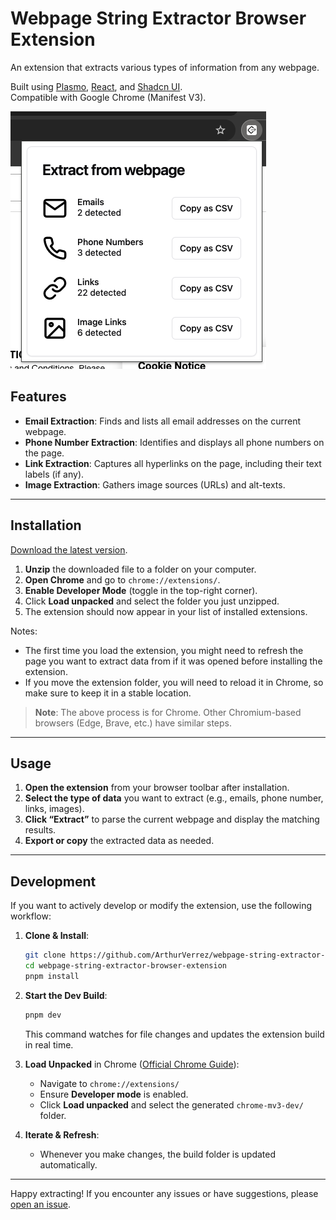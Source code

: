 # Webpage String Extractor Browser Extension

An extension that extracts various types of information from any webpage.

Built using [Plasmo](https://www.plasmo.com/), [React](https://reactjs.org/), and [Shadcn UI](https://ui.shadcn.com/).  
Compatible with Google Chrome (Manifest V3).

![Extension Screenshot](./extension_screenshot.png)

## Features

- **Email Extraction**: Finds and lists all email addresses on the current webpage.
- **Phone Number Extraction**: Identifies and displays all phone numbers on the page.
- **Link Extraction**: Captures all hyperlinks on the page, including their text labels (if any).
- **Image Extraction**: Gathers image sources (URLs) and alt-texts.

---

## Installation

[Download the latest version](https://github.com/ArthurVerrez/webpage-string-extractor-browser-extension/releases/download/v0.0.1/webpage-string-extractor-v001.zip).

1. **Unzip** the downloaded file to a folder on your computer.
2. **Open Chrome** and go to `chrome://extensions/`.
3. **Enable Developer Mode** (toggle in the top-right corner).
4. Click **Load unpacked** and select the folder you just unzipped.
5. The extension should now appear in your list of installed extensions.

Notes:

- The first time you load the extension, you might need to refresh the page you want to extract data from if it was opened before installing the extension.
- If you move the extension folder, you will need to reload it in Chrome, so make sure to keep it in a stable location.

> **Note**: The above process is for Chrome. Other Chromium-based browsers (Edge, Brave, etc.) have similar steps.

---

## Usage

1. **Open the extension** from your browser toolbar after installation.
2. **Select the type of data** you want to extract (e.g., emails, phone number, links, images).
3. **Click “Extract”** to parse the current webpage and display the matching results.
4. **Export or copy** the extracted data as needed.

---

## Development

If you want to actively develop or modify the extension, use the following workflow:

1. **Clone & Install**:
   ```bash
   git clone https://github.com/ArthurVerrez/webpage-string-extractor-browser-extension
   cd webpage-string-extractor-browser-extension
   pnpm install
   ```
2. **Start the Dev Build**:

   ```bash
   pnpm dev
   ```

   This command watches for file changes and updates the extension build in real time.

3. **Load Unpacked** in Chrome ([Official Chrome Guide](https://developer.chrome.com/docs/extensions/get-started/tutorial/hello-world#load-unpacked)):

   - Navigate to `chrome://extensions/`
   - Ensure **Developer mode** is enabled.
   - Click **Load unpacked** and select the generated `chrome-mv3-dev/` folder.

4. **Iterate & Refresh**:
   - Whenever you make changes, the build folder is updated automatically.

---

Happy extracting! If you encounter any issues or have suggestions, please [open an issue](https://github.com/ArthurVerrez/webpage-string-extractor-browser-extension/issues).
